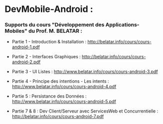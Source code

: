 # DevMobile-Android :


 ### Supports du cours "Développement des Applications-Mobiles" du Prof. M. BELATAR :

* Partie 1 - Introduction & Installation : <http://belatar.info/cours/cours-android-1.pdf>
  

* Partie 2 - Interfaces Graphiques :  <http://belatar.info/cours/cours-android-2.pdf> 
  

* Partie 3 - UI Listes :  <http://www.belatar.info/cours/cours-android-3.pdf>
  
	
* Partie 4 - Principe des  intentions - Les intents :  <http://www.belatar.info/cours/cours-android-4.pdf> 
  

* Partie 5 : Persistance des Données :  <http://www.belatar.info/cours/cours-android-5.pdf> 
  

* Partie 7 & 8 : Dev Client/Serveur avec ServicesWeb et Concurrentielle :  <http://belatar.info/cours/cours-android-7.pdf> 
